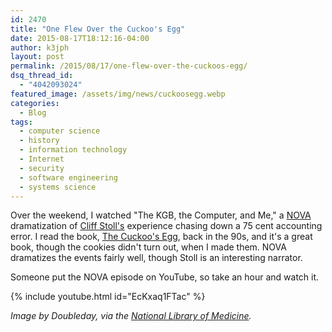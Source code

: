 ```yaml
---
id: 2470
title: "One Flew Over the Cuckoo's Egg"
date: 2015-08-17T18:12:16-04:00
author: k3jph
layout: post
permalink: /2015/08/17/one-flew-over-the-cuckoos-egg/
dsq_thread_id:
  - "4042093024"
featured_image: /assets/img/news/cuckoosegg.webp
categories:
  - Blog
tags:
  - computer science
  - history
  - information technology
  - Internet
  - security
  - software engineering
  - systems science
---
```

Over the weekend, I watched "The KGB, the Computer, and Me," a [NOVA](http://www.pbs.org/wgbh/nova/) dramatization of [Cliff Stoll's](http://www.kleinbottle.com/) experience chasing down a 75 cent accounting error. I read the book, [The Cuckoo's Egg](https://en.wikipedia.org/wiki/The_Cuckoo%27s_Egg), back in the 90s, and it's a great book, though the cookies didn't turn out, when I made them. NOVA dramatizes the events fairly well, though Stoll is an interesting narrator.

Someone put the NOVA episode on YouTube, so take an hour and watch it.

{% include youtube.html id="EcKxaq1FTac" %}

_Image by Doubleday, via the [National Library of Medicine](http://www.nlm.nih.gov/archive/20120104/onceandfutureweb/database/secb/case5-artifacts/photo10.html)._
